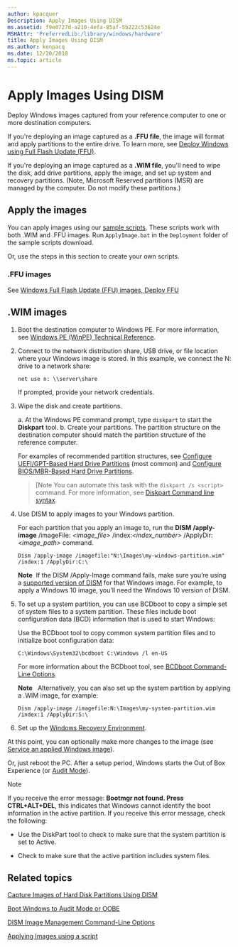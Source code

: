 ```yaml
---
author: kpacquer
Description: Apply Images Using DISM
ms.assetid: f9e0727d-a210-4efa-85af-5b222c53624e
MSHAttr: 'PreferredLib:/library/windows/hardware'
title: Apply Images Using DISM
ms.author: kenpacq
ms.date: 12/20/2018
ms.topic: article
---
```


# Apply Images Using DISM

Deploy Windows images captured from your reference computer to one or more destination computers. 

If you're deploying an image captured as a **.FFU file**, the image will format and apply partitions to the entire drive. To learn more, see [Deploy Windows using Full Flash Update (FFU)](deploy-windows-using-full-flash-update--ffu.md).

If you're deploying an image captured as a **.WIM file**, you'll need to wipe the disk, add drive partitions, apply the image, and set up system and recovery partitions. (Note, Microsoft Reserved partitions (MSR) are managed by the computer. Do not modify these partitions.)


## Apply the images

You can apply images using our [sample scripts](http://download.microsoft.com/download/3/F/2/3F2646EF-D589-498C-9F07-DE5549BE018E/USB-B.zip). These scripts work with both .WIM and .FFU images. Run `ApplyImage.bat` in the `Deployment` folder of the sample scripts download.

Or, use the steps in this section to create your own scripts.

### .FFU images
See [Windows Full Flash Update (FFU) images, Deploy FFU](deploy-windows-using-full-flash-update--ffu.md#DeployFFU)

## .WIM images

1. Boot the destination computer to Windows PE. For more information, see [Windows PE (WinPE) Technical Reference](winpe-intro.md).

2. Connect to the network distribution share, USB drive, or file location where your Windows image is stored. In this example, we connect the N: drive to a network share:

    ```
    net use n: \\server\share
    ```
    
    If prompted, provide your network credentials.

3. Wipe the disk and create partitions. 

   a. At the Windows PE command prompt, type `diskpart` to start the **Diskpart** tool.
   b. Create your partitions. The partition structure on the destination computer should match the partition structure of the reference computer. 

    For examples of recommended partition structures, see [Configure UEFI/GPT-Based Hard Drive Partitions](configure-uefigpt-based-hard-drive-partitions.md#relatedsamplefiles) (most common) and [Configure BIOS/MBR-Based Hard Drive Partitions](configure-biosmbr-based-hard-drive-partitions.md#relatedsamplefiles).

    > [Note
    > You can automate this task with the `diskpart /s <script>` command. For more information, see [Diskpart Command line syntax](http://go.microsoft.com/fwlink/?LinkId=128458).

5.  Use DISM to apply images to your Windows partition.

    For each partition that you apply an image to, run the **DISM** **/apply-image** /imageFile: *&lt;image\_file&gt;* /index:*&lt;index\_number&gt;* /ApplyDir:*&lt;image\_path&gt;* command.

    ```
    Dism /apply-image /imagefile:"N:\Images\my-windows-partition.wim" /index:1 /ApplyDir:C:\
    ```

    **Note**  If the DISM /Apply-Image command fails, make sure you’re using a [supported version of DISM](dism-supported-platforms.md) for that Windows image. For example, to apply a Windows 10 image, you’ll need the Windows 10 version of DISM.

6.  To set up a system partition, you can use BCDboot to copy a simple set of system files to a system partition. These files include boot configuration data (BCD) information that is used to start Windows:

    Use the BCDboot tool to copy common system partition files and to initialize boot configuration data:

    ```
    C:\Windows\System32\bcdboot C:\Windows /l en-US
    ```

    For more information about the BCDboot tool, see [BCDboot Command-Line Options](bcdboot-command-line-options-techref-di.md).

    **Note**  
    Alternatively, you can also set up the system partition by applying a .WIM image, for example:

    `Dism /apply-image /imagefile:N:\Images\my-system-partition.wim /index:1 /ApplyDir:S:\`

7.  Set up the [Windows Recovery Environment](deploy-windows-re.md).

At this point, you can optionally make more changes to the image (see [Service an applied Windows image](service-an-applied-windows-image.md)).

Or, just reboot the PC. After a setup period, Windows starts the Out of Box Experience (or [Audit Mode](boot-windows-to-audit-mode-or-oobe.md)).

> [!Note]
> If you receive the error message: **Bootmgr not found. Press CTRL+ALT+DEL**, this indicates that Windows cannot identify the boot information in the active partition. If you receive this error message, check the following:
> 
> -   Use the DiskPart tool to check to make sure that the system partition is set to Active.
> 
> -   Check to make sure that the active partition includes system files.

## <span id="related_topics"></span>Related topics


[Capture Images of Hard Disk Partitions Using DISM](capture-images-of-hard-disk-partitions-using-dism.md)

[Boot Windows to Audit Mode or OOBE](boot-windows-to-audit-mode-or-oobe.md)

[DISM Image Management Command-Line Options](dism-image-management-command-line-options-s14.md)

[Applying Images using a script](http://go.microsoft.com/fwlink/?LinkId=618399)

 

 






